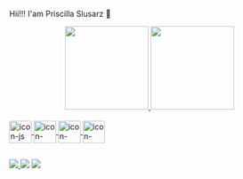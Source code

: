 Hii!!! I'am Priscilla Slusarz 👋

<div align="center">
  <a href="https://github.com/priscilla-slusarz">
<img height="150em" src="https://github-readme-stats.vercel.app/api?username=priscilla-slusarz&show_icons=true&theme=dracula&include_all_commits=false&count_private=true"/> 
<img height="150em" src="https://github-readme-stats.vercel.app/api/top-langs/?username=priscilla-slusarz&layout=compact&langs_count=7&theme=dracula"/>
</div>
  <div style="display: inline_block"><br>       
    <img align="center" alt="icon-js" height="40" width="40" <img src="https://cdn.jsdelivr.net/gh/devicons/devicon/icons/javascript/javascript-original.svg" />  
    <img align="center" alt="icon-html" height="40" width="40" <img src="https://cdn.jsdelivr.net/gh/devicons/devicon/icons/html5/html5-plain.svg" />          
    <img align="center" alt="icon-css" height="40" width="40" <img src="https://cdn.jsdelivr.net/gh/devicons/devicon/icons/css3/css3-plain.svg" />
    <img align="center" alt="icon-python" height="40" width="40" <img src="https://cdn.jsdelivr.net/gh/devicons/devicon/icons/python/python-original.svg" />
  
  ##
 
<div> 
 
  <a href="https://www.linkedin.com/in/priscilla-slusarz/" target="_blank"><img src="https://img.shields.io/badge/-LinkedIn-%230077B5?style=for-the-badge&logo=linkedin&logoColor=white"> </a> 
  <a href = "mailto:prislusarz@gmail.com"><img src="https://img.shields.io/badge/-Gmail-%23333?style=for-the-badge&logo=gmail&logoColor=white" target="_blank"></a>
      <a href="https://instagram.com/prislusarz" target="_blank"><img src="https://img.shields.io/badge/-Instagram-%23E4405F?style=for-the-badge&logo=instagram&logoColor=white"> </a>
  

